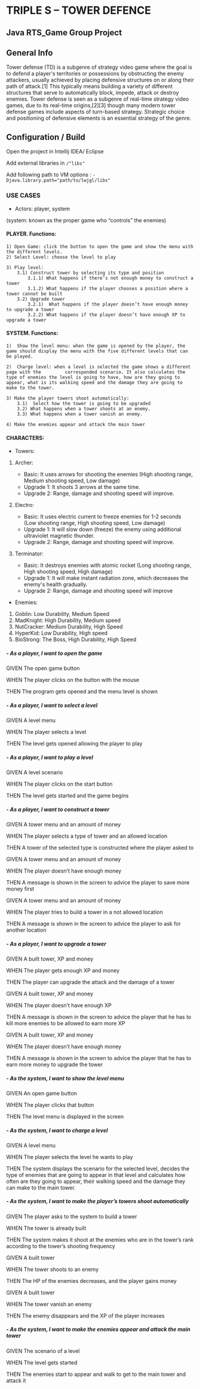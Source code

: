 # TRIPLE S – TOWER DEFENCE
## Java RTS_Game Group Project


## General Info

Tower defense (TD) is a subgenre of strategy video game where the goal is to defend a player's territories or possessions by obstructing the enemy attackers, usually achieved by placing defensive structures on or along their path of attack.[1] This typically means building a variety of different structures that serve to automatically block, impede, attack or destroy enemies. Tower defense is seen as a subgenre of real-time strategy video games, due to its real-time origins,[2][3] though many modern tower defense games include aspects of turn-based strategy. Strategic choice and positioning of defensive elements is an essential strategy of the genre.

## Configuration / Build

Open the project in Intellij IDEA/ Eclipse

Add external libraries in ```/"libs"```

Add following path to VM options : ```-Djava.library.path="path/to/lwjgl/libs"```





### USE CASES

- Actors: player, system

(system: known as the proper game who “controls” the enemies)

#### PLAYER. Functions:

	1) Open Game: click the button to open the game and show the menu with the different levels.
	2) Select Level: choose the level to play
	
	3) Play level:
		3.1) Construct tower by selecting its type and position
			3.1.1) What happens if there’s not enough money to construct a tower
			3.1.2) What happens if the player chooses a position where a tower cannot be built
		3.2) Upgrade tower
			3.2.1)  What happens if the player doesn’t have enough money to upgrade a tower
			3.2.2) What happens if the player doesn’t have enough XP to upgrade a tower

#### SYSTEM. Functions:
	
	1)  Show the level menu: when the game is opened by the player, the game should display the menu with the five different levels that can be played.

	2)  Charge level: when a level is selected the game shows a different page with the 		corresponded scenario. It also calculates the type of enemies the level is going to have, how are they going to appear, what is its walking speed and the damage they are going to make to the tower.

	3) Make the player towers shoot automatically:
		3.1)  Select how the tower is going to be upgraded
		3.2) What happens when a tower shoots at an enemy.
		3.3) What happens when a tower vanish an enemy.
 	
	4) Make the enemies appear and attack the main tower

#### CHARACTERS:

- Towers: 
 1) Archer: 
    - Basic: It uses arrows for shooting the enemies (High shooting range, Medium shooting speed, Low damage)
    - Upgrade 1: It shoots 3 arrows at the same time.
    - Upgrade 2: Range, damage and shooting speed will improve.

 2) Electro:
    - Basic: It uses electric current to freeze enemies for 1-2 seconds (Low shooting range, High shooting speed, Low damage)
    - Upgrade 1: It will slow down (freeze) the enemy using additional ultraviolet magnetic thunder.
    - Upgrade 2: Range, damage and shooting speed will improve.

 3) Terminator: 
    - Basic: It destroys enemies with atomic rocket (Long shooting range, High shooting speed, High damage)
    - Upgrade 1: It will make instant radiation zone, which decreases the enemy's health gradually.
    - Upgrade 2: Range, damage and shooting speed will improve

- Enemies:
 1) Goblin: Low Durability, Medium Speed
 2) MadKnight: High Durability, Medium speed
 3) NutCracker: Medium Durability, High Speed
 4) HyperKid: Low Durability, High speed
 5) BioStrong: The Boss, High Durability, High Speed



##### - As a player, I want to open the game

GIVEN	The open game button

WHEN	The player clicks on the button with the mouse

THEN	The program gets opened and the menu level is shown


##### - As a player, I want to select a level

GIVEN	A level menu

WHEN	The player selects a level

THEN	The level gets opened allowing the player to play

 
##### - As a player, I want to play a level

GIVEN	A level scenario

WHEN	The player clicks on the start button

THEN	The level gets started and the game begins


##### - As a player, I want to construct a tower

GIVEN	A tower menu and an amount of money

WHEN	The player selects a type of tower and an allowed location

THEN	A tower of the selected type is constructed where the player asked to



GIVEN	A tower menu and an amount of money

WHEN	The player doesn’t have enough money

THEN	A message is shown in the screen to advice the player to save more money first


GIVEN	A tower menu and an amount of money

WHEN	The player tries to build a tower in a not allowed location

THEN	A message is shown in the screen to advice the player to ask for another location


##### - As a player, I want to upgrade a tower

GIVEN	A built tower, XP and money

WHEN	The player gets enough XP and money

THEN	The player can upgrade the attack and the damage of a tower


GIVEN	A built tower, XP and money

WHEN	The player doesn’t have enough XP

THEN	A message is shown in the screen to advice the player that he has to kill more enemies to be allowed to earn more XP


GIVEN	A built tower, XP and money

WHEN	The player doesn’t have enough money

THEN	A message is shown in the screen to advice the player that he has to earn more money to upgrade the tower


##### - As the system, I want to show the level menu

GIVEN	An open game button

WHEN	The player clicks that button

THEN	The level menu is displayed in the screen


##### - As the system, I want to charge a level

GIVEN	A level menu

WHEN	The player selects the level he wants to play

THEN	The system displays the scenario for the selected level, decides the type of enemies that are going to appear in that level and calculates how often are they going to appear, their walking speed and the damage they can make to the main tower.


##### - As the system, I want to make the player’s towers shoot automatically

GIVEN	The player asks to the system to build a tower

WHEN	The tower is already built

THEN	The system makes it shoot at the enemies who are in the tower’s rank according to the tower’s shooting frequency


GIVEN	A built tower

WHEN	The tower shoots to an enemy

THEN	The HP of the enemies decreases, and the player gains money


GIVEN	A built tower

WHEN	The tower vanish an enemy

THEN	The enemy disappears and the XP of the player increases


##### - As the system, I want to make the enemies appear and attack the main tower

GIVEN	The scenario of a level

WHEN	The level gets started

THEN	The enemies start to appear and walk to get to the main tower and attack it
